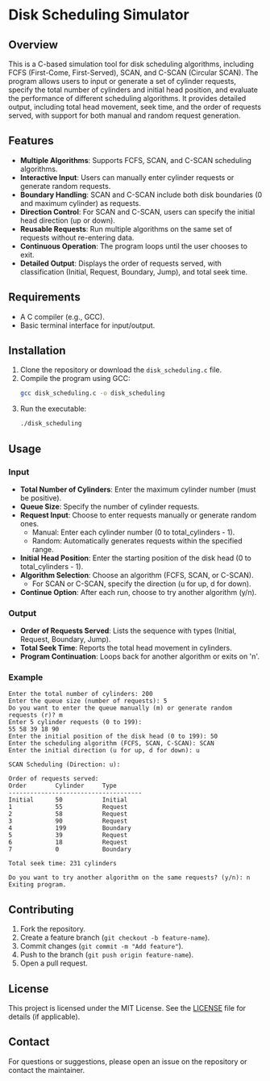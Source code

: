 # Disk Scheduling Simulator

## Overview
This is a C-based simulation tool for disk scheduling algorithms, including FCFS (First-Come, First-Served), SCAN, and C-SCAN (Circular SCAN). The program allows users to input or generate a set of cylinder requests, specify the total number of cylinders and initial head position, and evaluate the performance of different scheduling algorithms. It provides detailed output, including total head movement, seek time, and the order of requests served, with support for both manual and random request generation.

## Features
- **Multiple Algorithms**: Supports FCFS, SCAN, and C-SCAN scheduling algorithms.
- **Interactive Input**: Users can manually enter cylinder requests or generate random requests.
- **Boundary Handling**: SCAN and C-SCAN include both disk boundaries (0 and maximum cylinder) as requests.
- **Direction Control**: For SCAN and C-SCAN, users can specify the initial head direction (up or down).
- **Reusable Requests**: Run multiple algorithms on the same set of requests without re-entering data.
- **Continuous Operation**: The program loops until the user chooses to exit.
- **Detailed Output**: Displays the order of requests served, with classification (Initial, Request, Boundary, Jump), and total seek time.

## Requirements
- A C compiler (e.g., GCC).
- Basic terminal interface for input/output.

## Installation
1. Clone the repository or download the `disk_scheduling.c` file.
2. Compile the program using GCC:
   ```bash
   gcc disk_scheduling.c -o disk_scheduling
   ```
3. Run the executable:
   ```bash
   ./disk_scheduling
   ```

## Usage
### Input
- **Total Number of Cylinders**: Enter the maximum cylinder number (must be positive).
- **Queue Size**: Specify the number of cylinder requests.
- **Request Input**: Choose to enter requests manually or generate random ones.
  - Manual: Enter each cylinder number (0 to total_cylinders - 1).
  - Random: Automatically generates requests within the specified range.
- **Initial Head Position**: Enter the starting position of the disk head (0 to total_cylinders - 1).
- **Algorithm Selection**: Choose an algorithm (FCFS, SCAN, or C-SCAN).
  - For SCAN or C-SCAN, specify the direction (u for up, d for down).
- **Continue Option**: After each run, choose to try another algorithm (y/n).

### Output
- **Order of Requests Served**: Lists the sequence with types (Initial, Request, Boundary, Jump).
- **Total Seek Time**: Reports the total head movement in cylinders.
- **Program Continuation**: Loops back for another algorithm or exits on 'n'.

### Example
```
Enter the total number of cylinders: 200
Enter the queue size (number of requests): 5
Do you want to enter the queue manually (m) or generate random requests (r)? m
Enter 5 cylinder requests (0 to 199):
55 58 39 18 90
Enter the initial position of the disk head (0 to 199): 50
Enter the scheduling algorithm (FCFS, SCAN, C-SCAN): SCAN
Enter the initial direction (u for up, d for down): u

SCAN Scheduling (Direction: u):

Order of requests served:
Order        Cylinder     Type        
-------------------------------------
Initial      50           Initial     
1            55           Request     
2            58           Request     
3            90           Request     
4            199          Boundary    
5            39           Request     
6            18           Request     
7            0            Boundary    

Total seek time: 231 cylinders

Do you want to try another algorithm on the same requests? (y/n): n
Exiting program.
```

## Contributing
1. Fork the repository.
2. Create a feature branch (`git checkout -b feature-name`).
3. Commit changes (`git commit -m "Add feature"`).
4. Push to the branch (`git push origin feature-name`).
5. Open a pull request.

## License
This project is licensed under the MIT License. See the [LICENSE](LICENSE) file for details (if applicable).

## Contact
For questions or suggestions, please open an issue on the repository or contact the maintainer.
